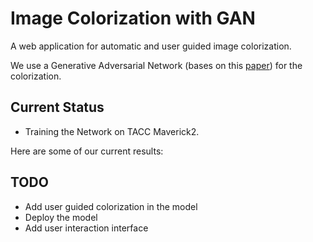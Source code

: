 # Image Colorization with GAN

A web application for automatic and user guided image colorization.

We use a Generative Adversarial Network (bases on this [paper](https://arxiv.org/abs/1705.02999)) for the colorization.

## Current Status
* Training the Network on TACC Maverick2.

Here are some of our current results:

## TODO
* Add user guided colorization in the model
* Deploy the model
* Add user interaction interface
